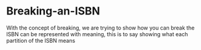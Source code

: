 # Breaking-an-ISBN
With the concept of breaking, we are trying to show how you can break the ISBN can be represented with meaning,
this is to say showing what each partition of the ISBN  means
